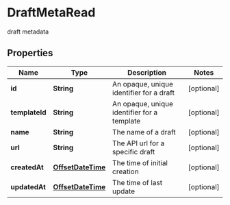 

# DraftMetaRead

draft metadata
## Properties

Name | Type | Description | Notes
------------ | ------------- | ------------- | -------------
**id** | **String** | An opaque, unique identifier for a draft |  [optional]
**templateId** | **String** | An opaque, unique identifier for a template |  [optional]
**name** | **String** | The name of a draft |  [optional]
**url** | **String** | The API url for a specific draft |  [optional]
**createdAt** | [**OffsetDateTime**](OffsetDateTime.md) | The time of initial creation |  [optional]
**updatedAt** | [**OffsetDateTime**](OffsetDateTime.md) | The time of last update |  [optional]



